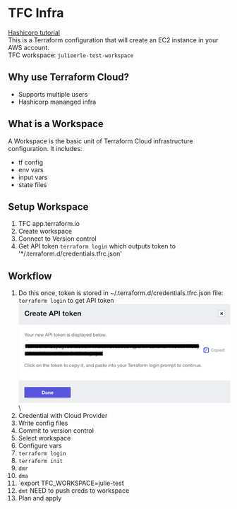 # TFC Infra
[Hashicorp tutorial](https://learn.hashicorp.com/tutorials/terraform/cloud-sign-up?in=terraform/cloud-get-started) \
This is a Terraform configuration that will create an EC2 instance in your AWS account. \
TFC workspace: `julieerle-test-workspace`

## Why use Terraform Cloud?
- Supports multiple users
- Hashicorp mananged infra

## What is a Workspace
A Workspace is the basic unit of Terraform Cloud infrastructure configuration. It includes:
- tf config
- env vars
- input vars
- state files

## Setup Workspace
1. TFC app.terraform.io
2. Create workspace
3. Connect to Version control
4. Get API token `terraform login` which outputs token to '*/.terraform.d/credentials.tfrc.json'

## Workflow
1. Do this once, token is stored in ~/.terraform.d/credentials.tfrc.json file: `terraform login` to get API token\
    ![API token](assets/tfc-login.png)\
2. Credential with Cloud Provider
3. Write config files
4. Commit to version control
5. Select workspace
6. Configure vars
7. `terraform login`
8. `terraform init`
9. `dmr`
10. `dma`
11. `export TFC_WORKSPACE=julie-test
12. `dmt` NEED to push creds to workspace
13. Plan and apply
